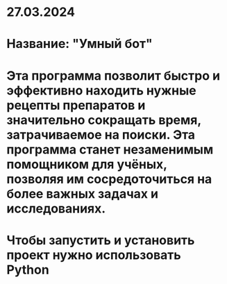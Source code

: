# 27.03.2024
# Название: "Умный бот"
# Эта программа позволит быстро и эффективно находить нужные рецепты препаратов и значительно сокращать время, затрачиваемое на поиски. Эта программа станет незаменимым помощником для учёных, позволяя им сосредоточиться на более важных задачах и исследованиях.
# Чтобы запустить и установить проект нужно использовать Python
